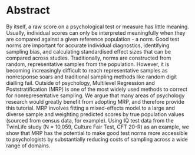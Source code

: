 # Abstract
By itself, a raw score on a psychological test or measure has little meaning. Usually, individual scores can only be interpreted meaningfully when they are compared against a given reference population - a norm. Good test norms are important for accurate individual diagnostics, identifying sampling bias, and calculating standardised effect sizes that can be compared across studies. Traditionally, norms are constructed from random, representative samples from the population. However, it is becoming increasingly difficult to reach representative samples as nonresponse soars and traditional sampling methods like random digit dialling fail. Outside of psychology, Multilevel Regression and Poststratification (MRP) is one of the most widely used methods to correct for nonrepresentative sampling. We argue that many areas of psychology research would greatly benefit from adopting MRP, and therefore provide this tutorial. MRP involves fitting a mixed-effects model to a large and diverse sample and weighting predicted scores by true population values (sourced from census data, for example). Using IQ test data from the TwinLife study (N = 10,059, Culture Fair Test, CFT 20-R) as an example, we show that MRP has the potential to make good test norms more accessible to psychologists by substantially reducing costs of sampling across a wide range of domains.

